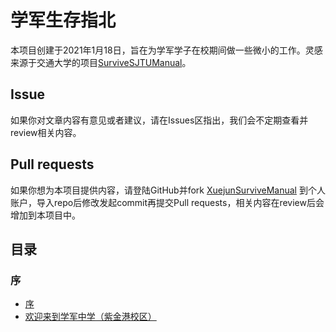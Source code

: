 # 学军生存指北
本项目创建于2021年1月18日，旨在为学军学子在校期间做一些微小的工作。灵感来源于交通大学的项目[SurviveSJTUManual](https://github.com/SurviveSJTU/SurviveSJTUManual)。

## Issue
如果你对文章内容有意见或者建议，请在Issues区指出，我们会不定期查看并review相关内容。

## Pull requests
如果你想为本项目提供内容，请登陆GitHub并fork [XuejunSurviveManual](https://github.com/wandleshen/XuejunSurviveManual) 到个人账户，导入repo后修改发起commit再提交Pull requests，相关内容在review后会增加到本项目中。

## 目录
### 序
* [序](https://github.com/wandleshen/XuejunSurviveManual/blob/main/Preface/Preface.md)
* [欢迎来到学军中学（紫金港校区）](https://github.com/wandleshen/XuejunSurviveManual/blob/main/Preface/WelcomToXuejun.md)
